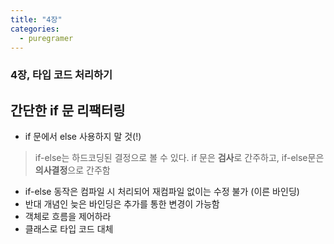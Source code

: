 ```yaml
---
title: "4장"
categories:
  - puregramer
---
```


### 4장, 타입 코드 처리하기
  
## 간단한 if 문 리팩터링
  - if 문에서 else 사용하지 말 것(!)
    
  > if-else는 하드코딩된 결정으로 볼 수 있다. if 문은 **검사**로 간주하고, if-else문은 **의사결정**으로 간주함

  - if-else 동작은 컴파일 시 처리되어 재컴파일 없이는 수정 불가 (이른 바인딩)
  - 반대 개념인 늦은 바인딩은 추가를 통한 변경이 가능함
  - 객체로 흐름을 제어하라
  - 클래스로 타입 코드 대체

